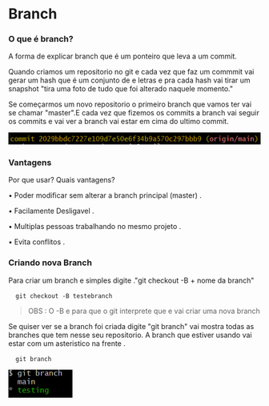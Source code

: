 <h1>Branch</h1>

<h3>O que é branch?</h3>

<p>A forma de explicar branch que é um ponteiro que leva a um commit.</p>

<p>Quando criamos um repositorio no git e cada vez que faz um commmit vai gerar um hash que é um conjunto de e letras e pra cada hash vai tirar um snapshot "tira uma foto de tudo que foi alterado naquele momento."</p>

<p>Se começarmos um novo repositorio o primeiro branch que vamos ter vai se chamar "master".E cada vez que fizemos os commits a branch vai seguir os commits e vai ver a branch vai estar em cima do ultimo commit.</p>

<img src="Imagens De Ilustração/git_gitpush_branch_e_nome.png">

<h3>Vantagens</h3>

<p>Por que usar? Quais vantagens?</p>

<p>• Poder modificar sem alterar a branch principal (master) . </p>
<p>• Facilamente Desligavel . </p>
<p>• Multiplas pessoas trabalhando no mesmo projeto . </p>
<p>• Evita conflitos . </p>

<h3>Criando nova Branch</h3>

<p>Para criar um branch e simples digite ."git checkout -B + nome da branch"</p>

```
  git checkout -B testebranch
```

> OBS : O -B e para que o git interprete que e vai criar uma nova branch

<p>Se quiser ver se a branch foi criada digite "git branch" vai mostra todas as branches que tem nesse seu repositorio. A branch que estiver usando vai estar com um asteristico na frente . </p>

```
  git branch
```

<img src="Imagens De Ilustração/git_testando_branch.png">
